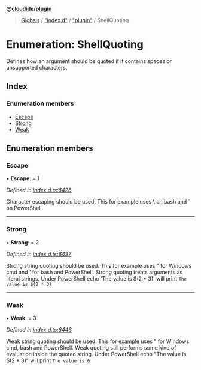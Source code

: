**[@cloudide/plugin](../README.md)**

> [Globals](../README.md) / ["index.d"](../modules/_index_d_.md) / ["plugin"](../modules/_index_d_._plugin_.md) / ShellQuoting

# Enumeration: ShellQuoting

Defines how an argument should be quoted if it contains
spaces or unsupported characters.

## Index

### Enumeration members

* [Escape](_index_d_._plugin_.shellquoting.md#escape)
* [Strong](_index_d_._plugin_.shellquoting.md#strong)
* [Weak](_index_d_._plugin_.shellquoting.md#weak)

## Enumeration members

### Escape

•  **Escape**:  = 1

*Defined in [index.d.ts:6428](https://github.com/shuyaqian/cloudide-plugin-api/blob/9d985be/index.d.ts#L6428)*

Character escaping should be used. This for example
uses \ on bash and ` on PowerShell.

___

### Strong

•  **Strong**:  = 2

*Defined in [index.d.ts:6437](https://github.com/shuyaqian/cloudide-plugin-api/blob/9d985be/index.d.ts#L6437)*

Strong string quoting should be used. This for example
uses " for Windows cmd and ' for bash and PowerShell.
Strong quoting treats arguments as literal strings.
Under PowerShell echo 'The value is $(2 * 3)' will
print `The value is $(2 * 3)`

___

### Weak

•  **Weak**:  = 3

*Defined in [index.d.ts:6446](https://github.com/shuyaqian/cloudide-plugin-api/blob/9d985be/index.d.ts#L6446)*

Weak string quoting should be used. This for example
uses " for Windows cmd, bash and PowerShell. Weak quoting
still performs some kind of evaluation inside the quoted
string.  Under PowerShell echo "The value is $(2 * 3)"
will print `The value is 6`
